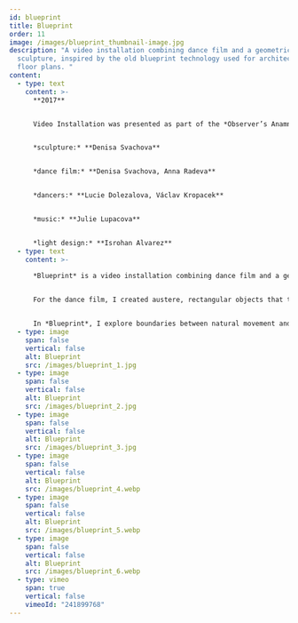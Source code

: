 ```yaml
---
id: blueprint
title: Blueprint
order: 11
image: /images/blueprint_thumbnail-image.jpg
description: "A video installation combining dance film and a geometric metal
  sculpture, inspired by the old blueprint technology used for architectural
  floor plans. "
content:
  - type: text
    content: >-
      **2017**


      Video Installation was presented as part of the *Observer’s Anamnesis* exhibition at the Colloredo-Mansfeld Palace and part of the *This Very Minute, Right Now, Today* exhibition at AMU Gallery, both in Prague, Czech Republic in 2017.


      *sculpture:* **Denisa Svachova**


      *dance film:* **Denisa Svachova, Anna Radeva**


      *dancers:* **Lucie Dolezalova, Václav Kropacek**


      *music:* **Julie Lupacova**


      *light design:* **Isrohan Alvarez**
  - type: text
    content: >-
      
      *Blueprint* is a video installation combining dance film and a geometric metal sculpture, inspired by the old blueprint technology used for architectural floor plans.


      For the dance film, I created austere, rectangular objects that the dancers were instructed to mirror. The movements gradually transformed, and through their actions, they not only responded to the sculptures but also, in turn, created new objects in the video. Dancers were given simple yet complex instructions to emphasize the limitations and imperfections of the human body.


      In *Blueprint*, I explore boundaries between natural movement and dance, and the nuances of how we define them. What differentiates a dancing step from walking? Where does the natural gesture end and the pose begin? Does it all depend on perspective?
  - type: image
    span: false
    vertical: false
    alt: Blueprint
    src: /images/blueprint_1.jpg
  - type: image
    span: false
    vertical: false
    alt: Blueprint
    src: /images/blueprint_2.jpg
  - type: image
    span: false
    vertical: false
    alt: Blueprint
    src: /images/blueprint_3.jpg
  - type: image
    span: false
    vertical: false
    alt: Blueprint
    src: /images/blueprint_4.webp
  - type: image
    span: false
    vertical: false
    alt: Blueprint
    src: /images/blueprint_5.webp
  - type: image
    span: false
    vertical: false
    alt: Blueprint
    src: /images/blueprint_6.webp
  - type: vimeo
    span: true
    vertical: false
    vimeoId: "241899768"
---
```

